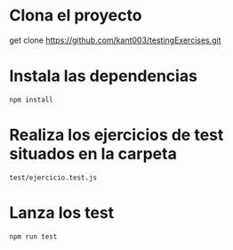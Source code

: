 # Clona el proyecto
get clone https://github.com/kant003/testingExercises.git

# Instala las dependencias

```
npm install
```

# Realiza los ejercicios de test situados en la carpeta 

```
test/ejercicio.test.js
```

# Lanza los test 

```
npm run test
```

